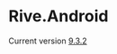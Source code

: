 # Rive.Android

Current version
[9.3.2](https://github.com/rive-app/rive-android/blob/master/CHANGELOG.md)